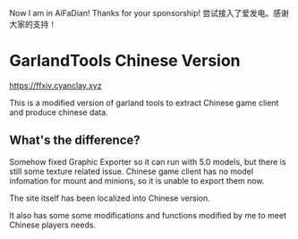 Now I am in AiFaDian! Thanks for your sponsorship!
尝试接入了爱发电。感谢大家的支持！

# GarlandTools Chinese Version

https://ffxiv.cyanclay.xyz

This is a modified version of garland tools to extract Chinese game client and produce chinese data.

## What's the difference?
Somehow fixed Graphic Exporter so it can run with 5.0 models, but there is still some texture related issue.
Chinese game client has no model infomation for mount and minions, so it is unable to export them now.

The site itself has been localized into Chinese version.

It also has some some modifications and functions modified by me to meet Chinese players needs.
